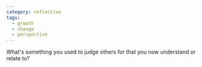 ```yaml
---
category: reflective
tags:
  - growth
  - change
  - perspective
---
```


What's something you used to judge others for that you now understand or relate to?
